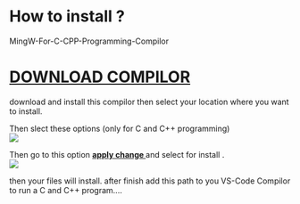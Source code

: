 # How to install ?
MingW-For-C-CPP-Programming-Compilor </br>
<a href="https://github.com/Tatai47/MingW-For-C-CPP-Programming-Compilor/archive/refs/heads/main.zip"><h1 color="blue">DOWNLOAD COMPILOR</h1></a>
download and install this compilor then
select your location where you want to install.


Then slect these options (only for C and C++ programming)
<br/>
<image src="https://github.com/Tatai47/MingW-For-C-CPP-Programming-Compilor/blob/ec762ebeeba9a372b46c1a2b96865f1a642502bc/Screenshot%202023-02-27%20230908.png"/>

Then go to this option <b><u>apply change </u></b>and select for install . <br/>
<image src="https://github.com/Tatai47/MingW-For-C-CPP-Programming-Compilor/blob/627d5ac4deb55725e67bc87c17e8ee854fcf3e6c/Screenshot%202023-02-27%20230915.png"/>

then your files will install.
after finish add this path to you VS-Code Compilor to run a C and C++ program....
